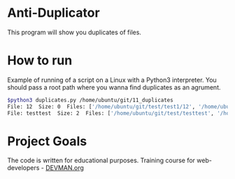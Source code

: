 # Anti-Duplicator
This program will show you duplicates of files.

# How to run
Example of running of a script on a Linux with a Python3 interpreter.
You should pass a root path where you wanna find duplicates as an agrument.
```bash
$python3 duplicates.py /home/ubuntu/git/11_duplicates
File: 12  Size: 0  Files: ['/home/ubuntu/git/test/test1/12', '/home/ubuntu/git/test/test1/test2/12']
File: testtest  Size: 2  Files: ['/home/ubuntu/git/test/testtest', '/home/ubuntu/git/test/test1/testtest']
```

# Project Goals

The code is written for educational purposes. Training course for web-developers - [DEVMAN.org](https://devman.org)
